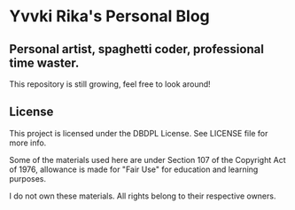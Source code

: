 # Yvvki Rika's Personal Blog
## Personal artist, spaghetti coder, professional time waster.

This repository is still growing, feel free to look around!

## License

This project is licensed under the DBDPL License.
See LICENSE file for more info.

Some of the materials used here are under Section 107
of the Copyright Act of 1976, allowance is made for "Fair Use"
for education and learning purposes.

I do not own these materials. All rights belong to their respective owners.